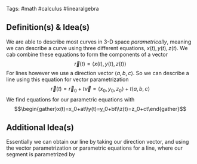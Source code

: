 Tags: #math #calculus #linearalgebra 
## Definition(s) & Idea(s)
We are able to describe most curves in 3-D space *parametrically*, meaning we can describe a curve using three different equations, $x(t),y(t),z(t)$. We cab combine these equations to form the components of a vector$$\vec{r}(t)=\langle x(t),y(t),z(t)\rangle$$ For lines however we use a direction vector $\langle a,b,c\rangle$. So we can describe a line using this equation for vector parametrization$$\vec{r}(t)=\vec{r}_0+t\vec{v}=\langle x_0,y_0,z_0\rangle+t\langle a,b,c\rangle$$
We find equations for our parametric equations with$$\begin{gather}x(t)=x_0+at\\y(t)=y_0+bt\\z(t)=z_0+ct\end{gather}$$
## Additional Idea(s)
Essentially we can obtain our line by taking our direction vector, and using the vector parametrization or parametric equations for a line, where our segment is parametrized by 

